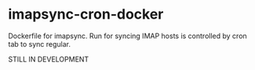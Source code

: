 # imapsync-cron-docker
Dockerfile for imapsync. Run for syncing IMAP hosts is controlled by cron tab to sync regular.

STILL IN DEVELOPMENT
